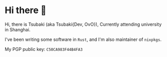 # Hi there 👋

Hi, there is Tsubaki (aka Tsubaki{Dev, OvO}), Currently attending university in Shanghai.

I've been writing some software in `Rust`, and I'm also maintainer of `nixpkgs`.

My PGP public key: `C50CA983F44B4FA3`
